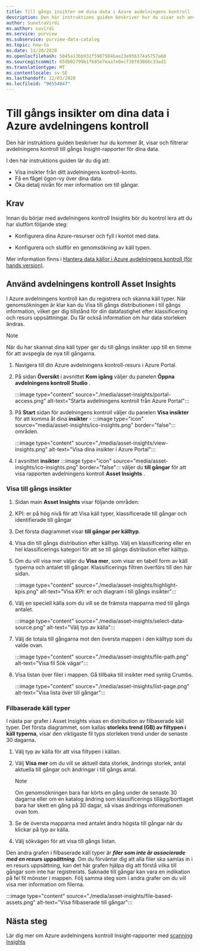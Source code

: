 ```yaml
---
title: Till gångs insikter om dina data i Azure avdelningens kontroll (för hands version)
description: Den här instruktions guiden beskriver hur du visar och använder avdelningens kontroll Insights till gångs rapportering för dina data.
author: SunetraVirdi
ms.author: suvirdi
ms.service: purview
ms.subservice: purview-data-catalog
ms.topic: how-to
ms.date: 11/20/2020
ms.openlocfilehash: 5045a13bb932f5907584bae23e956374a5757a68
ms.sourcegitcommit: 65db02799b1f685e7eaa7e0ecf38f03866c33ad1
ms.translationtype: MT
ms.contentlocale: sv-SE
ms.lasthandoff: 12/03/2020
ms.locfileid: "96554847"
---
```

# <a name="asset-insights-on-your-data-in-azure-purview"></a>Till gångs insikter om dina data i Azure avdelningens kontroll

Den här instruktions guiden beskriver hur du kommer åt, visar och filtrerar avdelningens kontroll till gångs Insight-rapporter för dina data.

I den här instruktions guiden lär du dig att:

* Visa insikter från ditt avdelningens kontroll-konto.
* Få en fågel ögon-vy över dina data.
* Öka detalj nivån för mer information om till gångar.

## <a name="prerequisites"></a>Krav

Innan du börjar med avdelningens kontroll Insights bör du kontrol lera att du har slutfört följande steg:

* Konfigurera dina Azure-resurser och fyll i kontot med data.

* Konfigurera och slutför en genomsökning av käll typen.

Mer information finns i [Hantera data källor i Azure avdelningens kontroll (för hands version)](manage-data-sources.md).

## <a name="use-purview-asset-insights"></a>Använd avdelningens kontroll Asset Insights

I Azure avdelningens kontroll kan du registrera och skanna käll typer. När genomsökningen är klar kan du Visa till gångs distributionen i till gångs information, vilket ger dig tillstånd för din datafastighet efter klassificering och resurs uppsättningar. Du får också information om hur data storleken ändras.

> [!NOTE]
> När du har skannat dina käll typer ger du till gångs insikter upp till en timme för att avspegla de nya till gångarna.

1. Navigera till din Azure avdelningens kontroll-resurs i Azure Portal.

1. På sidan **Översikt** i avsnittet **Kom igång** väljer du panelen **Öppna avdelningens kontroll Studio** .

   :::image type="content" source="./media/asset-insights/portal-access.png" alt-text="Starta avdelningens kontroll från Azure Portal":::

1. På **Start** sidan för avdelningens kontroll väljer du panelen **Visa insikter** för att komma åt dina **insikter** - :::image type="icon" source="media/asset-insights/ico-insights.png" border="false"::: områden.

   :::image type="content" source="./media/asset-insights/view-insights.png" alt-text="Visa dina insikter i Azure Portal":::

1. I avsnittet **insikter** :::image type="icon" source="media/asset-insights/ico-insights.png" border="false"::: väljer du **till gångar** för att visa rapporten avdelningens kontroll **Asset Insights** .

### <a name="view-asset-insights"></a>Visa till gångs insikter

1. Sidan main **Asset Insights** visar följande områden:

2. KPI: er på hög nivå för att Visa käll typer, klassificerade till gångar och identifierade till gångar
 
3. Det första diagrammet visar **till gångar per källtyp**.

4. Visa din till gångs distribution efter källtyp. Välj en klassificering eller en hel klassificerings kategori för att se till gångs distribution efter källtyp. 
 
5. Om du vill visa mer väljer du **Visa mer**, som visar en tabell form av käll typerna och antalet till gångar. Klassificerings filtren överförs till den här sidan.

   :::image type="content" source="./media/asset-insights/highlight-kpis.png" alt-text="Visa KPI: er och diagram i till gångs insikter":::
 
6. Välj en speciell källa som du vill se de främsta mapparna med till gångs antalet. 

   :::image type="content" source="./media/asset-insights/select-data-source.png" alt-text="Välj typ av källa":::
 
7. Välj de totala till gångarna mot den översta mappen i den källtyp som du valde ovan.

   :::image type="content" source="./media/asset-insights/file-path.png" alt-text="Visa fil Sök vägar":::

8. Visa listan över filer i mappen. Gå tillbaka till insikter med synlig Crumbs.

   :::image type="content" source="./media/asset-insights/list-page.png" alt-text="Visa lista över till gångar":::  

### <a name="file-based-source-types"></a>Filbaserade käll typer
I nästa par grafer i Asset Insights visas en distribution av filbaserade käll typer. Det första diagrammet, som kallas **storleks trend (GB) av filtypen i käll typerna**, visar den viktigaste fil typs storleken trend under de senaste 30 dagarna. 
 
1. Välj typ av källa för att visa filtypen i källan. 
 
1. Välj **Visa mer** om du vill se aktuell data storlek, ändrings storlek, antal aktuella till gångar och ändringar i till gångs antal.
 
   > [!NOTE]
   > Om genomsökningen bara har körts en gång under de senaste 30 dagarna eller om en katalog ändring som klassificerings tillägg/borttaget bara har skett en gång på 30 dagar, så visas ändrings informationen ovan tom.

1. Se de översta mapparna med antalet ändra högsta till gångar när du klickar på typ av källa.

1. Välj sökvägen för att visa till gångs listan.

Den andra grafen i filbaserade käll typer är **_filer som inte är associerade med en resurs uppsättning_**. Om du förväntar dig att alla filer ska samlas in i en resurs uppsättning, kan det här grafen hjälpa dig att förstå vilka till gångar som inte har registrerats. Saknade till gångar kan vara en indikation på fel fil mönster i mappen. Följ samma steg som i andra grafer om du vill visa mer information om filerna.

   :::image type="content" source="./media/asset-insights/file-based-assets.png" alt-text="Visa filbaserade till gångar":::  

## <a name="next-steps"></a>Nästa steg

Lär dig mer om Azure avdelningens kontroll Insight-rapporter med [scanning Insights](./scan-insights.md)
